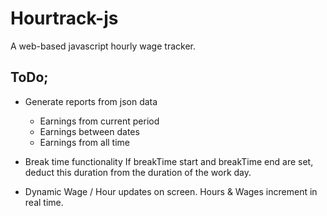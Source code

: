 # Hourtrack-js
A web-based javascript hourly wage tracker.

## ToDo;
* Generate reports from json data
    * Earnings from current period
    * Earnings between dates
    * Earnings from all time

* Break time functionality
If breakTime start and breakTime end are set, deduct this duration from the duration of the work day.

* Dynamic Wage / Hour updates on screen.  Hours & Wages increment in real time.